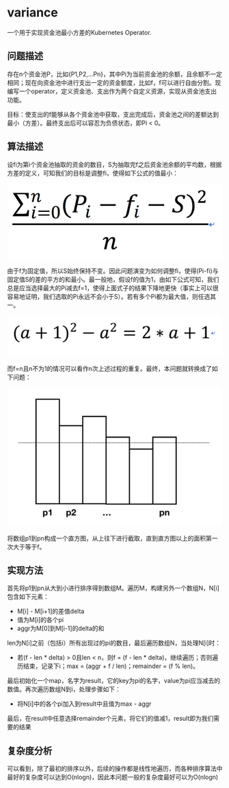 # variance

一个用于实现资金池最小方差的Kubernetes Operator.

## 问题描述

存在n个资金池P，比如{P1,P2,...Pn}，其中Pi为当前资金池的余额，且余额不一定相同；现在向资金池中进行支出一定的资金额度，比如f，f可以进行自由分割。现编写一个operator，定义资金池、支出作为两个自定义资源，实现从资金池支出功能。

目标：使支出的f能够从各个资金池中获取，支出完成后，资金池之间的差额达到最小（方差）。最终支出后可以容忍为负债状态，即Pi < 0。

## 算法描述

设fi为第i个资金池抽取的资金的数目，S为抽取完f之后资金池余额的平均数，根据方差的定义，可知我们的目标是调整fi，使得如下公式的值最小：

![variance](./pic/variance.jpg)

由于f为固定值，所以S始终保持不变。因此问题演变为如何调整fi，使得(Pi-fi)与固定值S的差的平方的和最小。最一般地，假设f的值为1，由如下公式可知，我们总是应当选择最大的Pi减去f=1，使得上面式子的结果下降地更快（事实上可以很容易地证明，我们选取的Pi永远不会小于S）。若有多个Pi都为最大值，则任选其一。

![a](./pic/a.jpeg)

而f=n且n不为1的情况可以看作n次上述过程的重复。最终，本问题就转换成了如下问题：

![pic](./pic/pic.jpg)

将数组p1到pn构成一个直方图，从上往下进行截取，直到直方图以上的面积第一次大于等于f。

## 实现方法

首先将p1到pn从大到小进行排序得到数组M。遍历M，构建另外一个数组N，N[i]包含如下元素：

* M[i] - M[i+1]的差值delta
* 值为M[i]的各个pi
* aggr为M[0]到M[i-1]的delta的和

len为N[i]之前（包括i）所有出现过的pi的数目，最后遍历数组N，当处理N[i]时：

* 若(f - len * delta) > 0且len < n，则f = (f - len * delta)，继续遍历；否则遍历结束，记录下i；max = (aggr + f / len)；remainder = (f % len)。

最后初始化一个map，名字为result，它的key为pi的名字，value为pi应当减去的数值。再次遍历数组N到i，处理步骤如下：

* 将N[i]中的各个pi加入到result中且值为max - aggr

最后，在result中任意选择remainder个元素，将它们的值减1，result即为我们需要的结果

## 复杂度分析

可以看到，除了最初的排序以外，后续的操作都是线性地遍历，而各种排序算法中最好的复杂度可以达到O(nlogn)，因此本问题一般的复杂度最好可以为O(nlogn)
